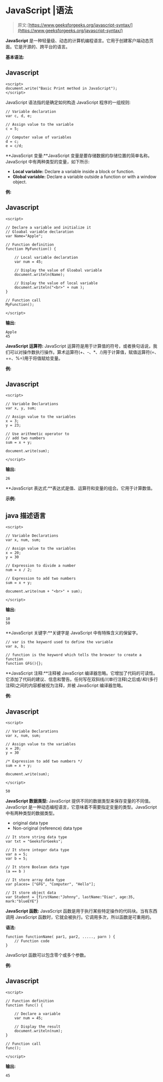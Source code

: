 # JavaScript |语法

> 原文:[https://www.geeksforgeeks.org/javascript-syntax/](https://www.geeksforgeeks.org/javascript-syntax/)

**JavaScript** 是一种轻量级、动态的计算机编程语言。它用于创建客户端动态页面。它是开源的、跨平台的语言。

**基本语法:**

## Javascript

```
<script> 
document.write("Basic Print method in JavaScript"); 
</script> 
```

JavaScript 语法指的是确定如何构造 JavaScript 程序的一组规则:

```
// Variable declaration
var c, d, e;

// Assign value to the variable
c = 5; 

// Computer value of variables
d = c;
e = c/d;
```

**JavaScript 变量:**JavaScript 变量是要存储数据的存储位置的简单名称。JavaScript 中有两种类型的变量，如下所示:

*   **Local variable:** Declare a variable inside a block or function.
*   **Global variable:** Declare a variable outside a function or with a window object.

**例:**

## Javascript

```
<script>

// Declare a variable and initialize it
// Gloabal variable declaration
var Name="Apple";  

// Function definition
function MyFunction() { 

    // Local variable declaration
    var num = 45;   

    // Display the value of Gloabal variable
    document.writeln(Name);

    // Display the value of local variable
    document.writeln("<br>" + num );
} 

// Function call
MyFunction();

</script>
```

**输出:**

```
Apple
45
```

**JavaScript 运算符:** JavaScript 运算符是用于计算值的符号，或者换句话说，我们可以对操作数执行操作。算术运算符(+、-、*、/)用于计算值，赋值运算符(=、+=、%=)用于将值赋给变量。

**例:**

## Javascript

```
<script>

// Variable Declarations
var x, y, sum;

// Assign value to the variables
x = 3;
y = 23;

// Use arithmetic operator to
// add two numbers
sum = x + y;

document.write(sum);

</script>
```

**输出:**

```
26
```

**JavaScript 表达式:**表达式是值、运算符和变量的组合。它用于计算数值。

**示例:**

## java 描述语言

```
<script>

// Variable Declarations
var x, num, sum;

// Assign value to the variables
x = 20;
y = 30

// Expression to divide a number
num = x / 2;

// Expression to add two numbers
sum = x + y;

document.write(num + "<br>" + sum);

</script>
```

**输出:**

```
10
50
```

**JavaScript 关键字:**关键字是 JavaScript 中有特殊含义的保留字。

```
// var is the keyword used to define the variable
var a, b;

// function is the keyword which tells the browser to create a function
function GFG(){};
```

**JavaScript 注释:**注释被 JavaScript 编译器忽略。它增加了代码的可读性。它添加了代码的建议、信息和警告。任何写在双斜线//(单行注释)之后或/*和*/(多行注释)之间的内容都被视为注释，并被 JavaScript 编译器忽略。

**例:**

## Javascript

```
<script>

// Variable Declarations
var x, num, sum;

// Assign value to the variables
x = 20;
y = 30

/* Expression to add two numbers */
sum = x + y;

document.write(sum);

</script>
```

```
50
```

**JavaScript 数据类型:** JavaScript 提供不同的数据类型来保存变量的不同值。JavaScript 是一种动态编程语言，它意味着不需要指定变量的类型。JavaScript 中有两种类型的数据类型。

*   original data type
*   Non-original (reference) data type

```
// It store string data type
var txt = "GeeksforGeeks";

// It store integer data type
var a = 5;
var b = 5;

// It store Boolean data type
(a == b )

// It store array data type
var places= ["GFG", "Computer", "Hello"];

// It store object data
var Student = {firstName:"Johnny", lastName:"Diaz", age:35, mark:"blueEYE"}
```

**JavaScript 函数:** JavaScript 函数是用于执行某些特定操作的代码块。当有东西调用 JavaScript 函数时，它就会被执行。它调用多次，所以函数是可重用的。

**语法:**

```
function functionName( par1, par2, ....., parn ) {  
    // Function code
}  
```

JavaScript 函数可以包含零个或多个参数。

**例:**

## Javascript

```
<script>

// Function definition
function func() { 

    // Declare a variable
    var num = 45;                 

    // Display the result
    document.writeln(num);    
} 

// Function call
func();

</script>
```

**输出:**

```
45
```